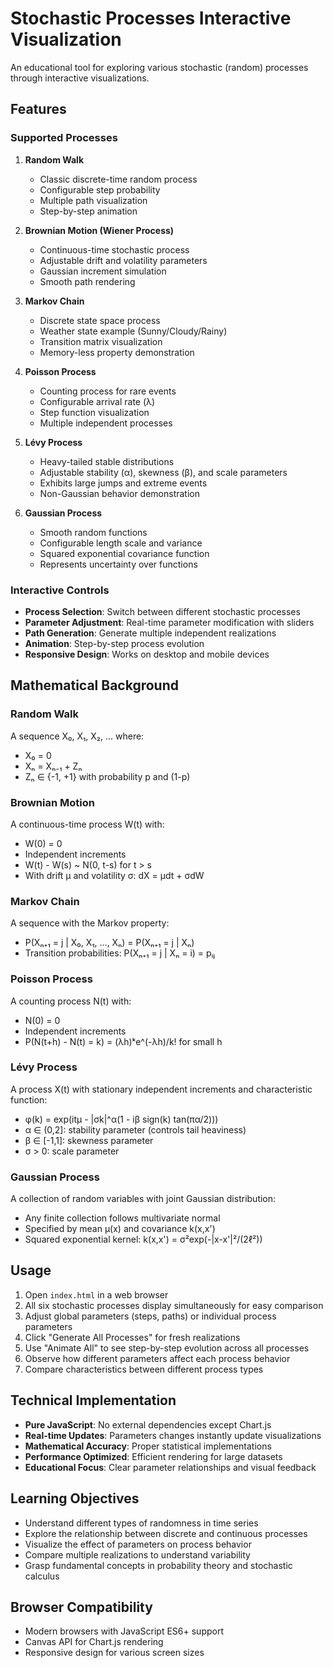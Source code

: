 # Stochastic Processes Interactive Visualization

An educational tool for exploring various stochastic (random) processes through interactive visualizations.

## Features

### Supported Processes

1. **Random Walk**
   - Classic discrete-time random process
   - Configurable step probability
   - Multiple path visualization
   - Step-by-step animation

2. **Brownian Motion (Wiener Process)**
   - Continuous-time stochastic process
   - Adjustable drift and volatility parameters
   - Gaussian increment simulation
   - Smooth path rendering

3. **Markov Chain**
   - Discrete state space process
   - Weather state example (Sunny/Cloudy/Rainy)
   - Transition matrix visualization
   - Memory-less property demonstration

4. **Poisson Process**
   - Counting process for rare events
   - Configurable arrival rate (λ)
   - Step function visualization
   - Multiple independent processes

5. **Lévy Process**
   - Heavy-tailed stable distributions
   - Adjustable stability (α), skewness (β), and scale parameters
   - Exhibits large jumps and extreme events
   - Non-Gaussian behavior demonstration

6. **Gaussian Process**
   - Smooth random functions
   - Configurable length scale and variance
   - Squared exponential covariance function
   - Represents uncertainty over functions

### Interactive Controls

- **Process Selection**: Switch between different stochastic processes
- **Parameter Adjustment**: Real-time parameter modification with sliders
- **Path Generation**: Generate multiple independent realizations
- **Animation**: Step-by-step process evolution
- **Responsive Design**: Works on desktop and mobile devices

## Mathematical Background

### Random Walk
A sequence X₀, X₁, X₂, ... where:
- X₀ = 0
- Xₙ = Xₙ₋₁ + Zₙ
- Zₙ ∈ {-1, +1} with probability p and (1-p)

### Brownian Motion
A continuous-time process W(t) with:
- W(0) = 0
- Independent increments
- W(t) - W(s) ~ N(0, t-s) for t > s
- With drift μ and volatility σ: dX = μdt + σdW

### Markov Chain
A sequence with the Markov property:
- P(Xₙ₊₁ = j | X₀, X₁, ..., Xₙ) = P(Xₙ₊₁ = j | Xₙ)
- Transition probabilities: P(Xₙ₊₁ = j | Xₙ = i) = pᵢⱼ

### Poisson Process
A counting process N(t) with:
- N(0) = 0
- Independent increments
- P(N(t+h) - N(t) = k) = (λh)ᵏe^(-λh)/k! for small h

### Lévy Process
A process X(t) with stationary independent increments and characteristic function:
- φ(k) = exp(itμ - |σk|^α(1 - iβ sign(k) tan(πα/2)))
- α ∈ (0,2]: stability parameter (controls tail heaviness)
- β ∈ [-1,1]: skewness parameter
- σ > 0: scale parameter

### Gaussian Process
A collection of random variables with joint Gaussian distribution:
- Any finite collection follows multivariate normal
- Specified by mean μ(x) and covariance k(x,x')
- Squared exponential kernel: k(x,x') = σ²exp(-|x-x'|²/(2ℓ²))

## Usage

1. Open `index.html` in a web browser
2. All six stochastic processes display simultaneously for easy comparison
3. Adjust global parameters (steps, paths) or individual process parameters
4. Click "Generate All Processes" for fresh realizations
5. Use "Animate All" to see step-by-step evolution across all processes
6. Observe how different parameters affect each process behavior
7. Compare characteristics between different process types

## Technical Implementation

- **Pure JavaScript**: No external dependencies except Chart.js
- **Real-time Updates**: Parameters changes instantly update visualizations
- **Mathematical Accuracy**: Proper statistical implementations
- **Performance Optimized**: Efficient rendering for large datasets
- **Educational Focus**: Clear parameter relationships and visual feedback

## Learning Objectives

- Understand different types of randomness in time series
- Explore the relationship between discrete and continuous processes
- Visualize the effect of parameters on process behavior
- Compare multiple realizations to understand variability
- Grasp fundamental concepts in probability theory and stochastic calculus

## Browser Compatibility

- Modern browsers with JavaScript ES6+ support
- Canvas API for Chart.js rendering
- Responsive design for various screen sizes
